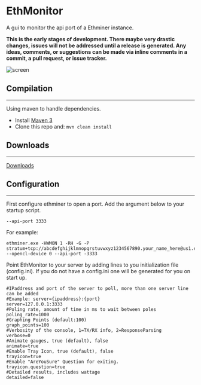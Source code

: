 # EthMonitor
A gui to monitor the api port of a Ethminer instance.

**This is the early stages of development. There maybe very drastic changes, issues will not be addressed until a release is generated. Any ideas, comments, or suggestions can be made via inline comments in a commit, a pull request, or issue tracker.**

![screen](https://i.imgur.com/4hxNEIJ.png)



## Compilation
*****

Using maven to handle dependencies.

* Install [Maven 3](http://maven.apache.org/download.html)
* Clone this repo and: `mvn clean install`

## Downloads
*****
[Downloads](https://github.com/deathmarine/EthMonitor/releases)

## Configuration
*****
First configure ethminer to open a port. Add the argument below to your startup script.
```
--api-port 3333
```
For example:
```
ethminer.exe -HWMON 1 -RH -G -P stratum+tcp://abcdefghijklmnopqrstuvwxyz1234567890.your_name_here@us1.ethermine.org:4444 --opencl-device 0 --api-port -3333
```

Point EthMonitor to your server by adding lines to you initialization file (config.ini).
If you do not have a config.ini one will be generated for you on start up.
```
#IPaddress and port of the server to poll, more than one server line can be added
#Example: server={ipaddress}:{port}
server=127.0.0.1:3333
#Poling rate, amount of time in ms to wait between poles
poling_rate=1000
#Graphing Points (default:100)
graph_points=100
#Verbosity of the console, 1=TX/RX info, 2=ResponseParsing
verbose=0
#Animate gauges, true (default), false
animate=true
#Enable Tray Icon, true (default), false
trayicon=true
#Enable "AreYouSure" Question for exiting.
trayicon.question=true
#Detailed results, includes wattage
detailed=false
```


